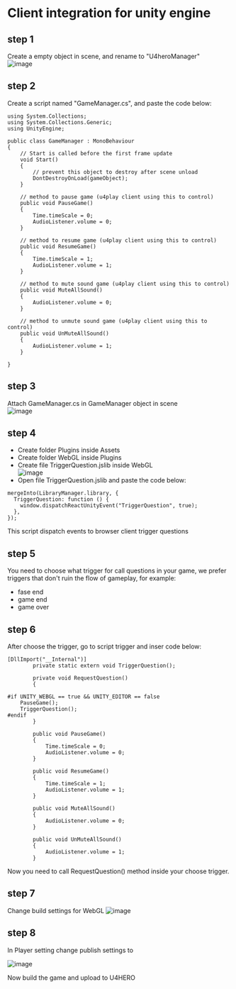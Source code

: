 # Client integration for unity engine

## step 1
Create a empty object in scene, and rename to "U4heroManager" <br>
![image](https://github.com/u4hero/client-integration/assets/26012325/383180dc-17a8-49ac-9567-b39a6e84086f)

## step 2
Create a script named "GameManager.cs", and paste the code below:

```
using System.Collections;
using System.Collections.Generic;
using UnityEngine;

public class GameManager : MonoBehaviour
{
    // Start is called before the first frame update
    void Start()
    {
        // prevent this object to destroy after scene unload
        DontDestroyOnLoad(gameObject);
    }

    // method to pause game (u4play client using this to control)
    public void PauseGame()
    {
        Time.timeScale = 0;
        AudioListener.volume = 0;
    }

    // method to resume game (u4play client using this to control)
    public void ResumeGame()
    {
        Time.timeScale = 1;
        AudioListener.volume = 1;
    }

    // method to mute sound game (u4play client using this to control)
    public void MuteAllSound()
    {
        AudioListener.volume = 0;
    }

    // method to unmute sound game (u4play client using this to control)
    public void UnMuteAllSound()
    {
        AudioListener.volume = 1;
    }

}
```
## step 3
Attach GameManager.cs in GameManager object in scene <br>
![image](https://github.com/u4hero/client-integration/assets/26012325/7587702f-e6ad-4937-b481-4c76dcdab2b9)

## step 4
- Create folder Plugins inside Assets
- Create folder WebGL inside Plugins
- Create file TriggerQuestion.jslib inside WebGL <br>
![image](https://github.com/u4hero/client-integration/assets/26012325/87762e75-daed-41a0-8839-1aba79642f19)
- Open file TriggerQuestion.jslib and paste the code below:
```
mergeInto(LibraryManager.library, {
  TriggerQuestion: function () {
    window.dispatchReactUnityEvent("TriggerQuestion", true);
  },
});
```
This script dispatch events to browser client trigger questions

## step 5
You need to choose what trigger for call questions in your game, we prefer triggers that don't ruin the flow of gameplay, for example:
-  fase end
-  game end
-  game over

## step 6
After choose the trigger, go to script trigger and inser code below:

```
[DllImport("__Internal")]
        private static extern void TriggerQuestion();

        private void RequestQuestion()
        {
   
#if UNITY_WEBGL == true && UNITY_EDITOR == false
	PauseGame();
    TriggerQuestion();
#endif
        }

        public void PauseGame()
        {
            Time.timeScale = 0;
            AudioListener.volume = 0;
        }

        public void ResumeGame()
        {
            Time.timeScale = 1;
            AudioListener.volume = 1;
        }

        public void MuteAllSound()
        {
            AudioListener.volume = 0;
        }

        public void UnMuteAllSound()
        {
            AudioListener.volume = 1;
        }
```
Now you need to call RequestQuestion() method inside your choose trigger.

## step 7
Change build settings for WebGL
![image](https://github.com/u4hero/client-integration/assets/26012325/314bc846-c3ea-43b7-be2c-69bd321b404c)

## step 8
In Player setting change publish settings to

![image](https://github.com/u4hero/client-integration/assets/26012325/eaa7dc4e-7dc4-4619-87ab-714d514eeb43)

Now build the game and upload to U4HERO
